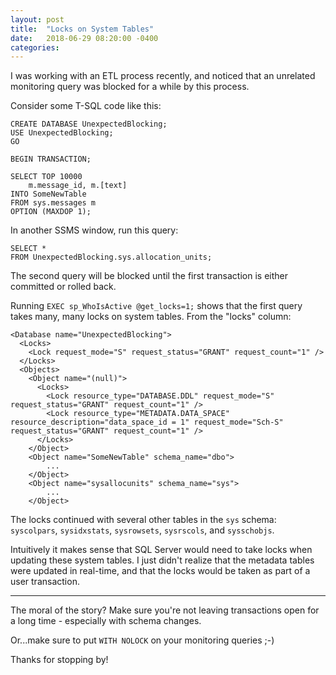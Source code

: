 ```yaml
---
layout: post
title:  "Locks on System Tables"
date:   2018-06-29 08:20:00 -0400
categories: 
---
```


I was working with an ETL process recently, and noticed that an unrelated monitoring query was blocked for a while by this process.

Consider some T-SQL code like this:

    CREATE DATABASE UnexpectedBlocking;
    USE UnexpectedBlocking;
    GO
    
    BEGIN TRANSACTION;
    
    SELECT TOP 10000
    	m.message_id, m.[text]
    INTO SomeNewTable
    FROM sys.messages m
    OPTION (MAXDOP 1);

In another SSMS window, run this query:

    SELECT * 
    FROM UnexpectedBlocking.sys.allocation_units;

The second query will be blocked until the first transaction is either committed or rolled back.

Running `EXEC sp_WhoIsActive @get_locks=1;` shows that the first query takes many, many locks on system tables.  From the "locks" column:

    <Database name="UnexpectedBlocking">
      <Locks>
        <Lock request_mode="S" request_status="GRANT" request_count="1" />
      </Locks>
      <Objects>
        <Object name="(null)">
          <Locks>
            <Lock resource_type="DATABASE.DDL" request_mode="S" request_status="GRANT" request_count="1" />
            <Lock resource_type="METADATA.DATA_SPACE" resource_description="data_space_id = 1" request_mode="Sch-S" request_status="GRANT" request_count="1" />
          </Locks>
        </Object>
        <Object name="SomeNewTable" schema_name="dbo">
    		...
        </Object>
        <Object name="sysallocunits" schema_name="sys">
    		...
        </Object>

The locks continued with several other tables in the `sys` schema:  `syscolpars`, `sysidxstats`, `sysrowsets`, `sysrscols`, and `sysschobjs`.

Intuitively it makes sense that SQL Server would need to take locks when updating these system tables.  I just didn't realize that the metadata tables were updated in real-time, and that the locks would be taken as part of a user transaction.

---

The moral of the story?  Make sure you're not leaving transactions open for a long time - especially with schema changes.  

Or...make sure to put `WITH NOLOCK` on your monitoring queries ;-)

Thanks for stopping by!